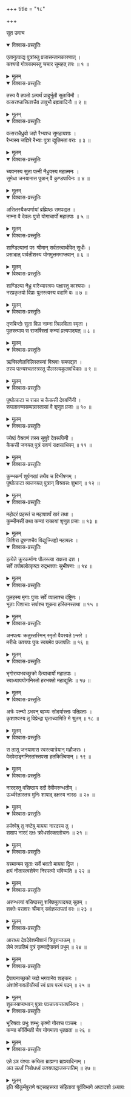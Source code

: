 +++
title = "१८"

+++

सूत उवाच  

<details open><summary>विश्वास-प्रस्तुतिः</summary>

एतानुत्पाद्य पुत्रांस्तु प्रजासन्तानकारणात् ।  
कश्यपो गोत्रकामस्तु चचार सुमहत् तपः ॥ १ ॥
</details>

<details><summary>मूलम्</summary>

एतानुत्पाद्य पुत्रांस्तु प्रजासन्तानकारणात् ।  
कश्यपो गोत्रकामस्तु चचार सुमहत् तपः ॥ १ ॥
</details>

<details open><summary>विश्वास-प्रस्तुतिः</summary>

तस्य वै तपतो ऽत्यर्थं प्रादुर्भूतौ सुताविमौ ।  
वत्सरश्चासितश्चैव तावुभौ ब्रह्मवादिनौ ॥ २ ॥
</details>

<details><summary>मूलम्</summary>

तस्य वै तपतो ऽत्यर्थं प्रादुर्भूतौ सुताविमौ ।  
वत्सरश्चासितश्चैव तावुभौ ब्रह्मवादिनौ ॥ २ ॥
</details>

<details open><summary>विश्वास-प्रस्तुतिः</summary>

वत्सरान्नैध्रुवो जज्ञे रैभ्यश्च सुमहायशाः ।  
रैभ्यस्य जज्ञिरे रैभ्याः पुत्रा द्युतिमतां वराः ॥ ३ ॥
</details>

<details><summary>मूलम्</summary>

वत्सरान्नैध्रुवो जज्ञे रैभ्यश्च सुमहायशाः ।  
रैभ्यस्य जज्ञिरे रैभ्याः पुत्रा द्युतिमतां वराः ॥ ३ ॥
</details>

<details open><summary>विश्वास-प्रस्तुतिः</summary>

च्यवनस्य सुता पत्नी नैध्रुवस्य महात्मनः ।  
सुमेधा जनयामास पुत्रान् वै कुण्डपायिनः ॥ ४ ॥
</details>

<details><summary>मूलम्</summary>

च्यवनस्य सुता पत्नी नैध्रुवस्य महात्मनः ।  
सुमेधा जनयामास पुत्रान् वै कुण्डपायिनः ॥ ४ ॥
</details>

<details open><summary>विश्वास-प्रस्तुतिः</summary>

असितस्यैकपर्णायां ब्रह्मिष्ठः समपद्यत ।  
नाम्ना वै देवलः पुत्रो योगाचार्यो महातपाः ॥ ५ ॥
</details>

<details><summary>मूलम्</summary>

असितस्यैकपर्णायां ब्रह्मिष्ठः समपद्यत ।  
नाम्ना वै देवलः पुत्रो योगाचार्यो महातपाः ॥ ५ ॥
</details>

<details open><summary>विश्वास-प्रस्तुतिः</summary>

शाण्डिल्यानां परः श्रीमान् सर्वतत्त्वार्थवित् सुधीः ।  
प्रसादात् पार्वतीशस्य योगमुत्तममाप्तवान् ॥ ६ ॥
</details>

<details><summary>मूलम्</summary>

शाण्डिल्यानां परः श्रीमान् सर्वतत्त्वार्थवित् सुधीः ।  
प्रसादात् पार्वतीशस्य योगमुत्तममाप्तवान् ॥ ६ ॥
</details>

<details open><summary>विश्वास-प्रस्तुतिः</summary>

शाण्डिल्या नैध्रु वारैभ्यास्त्रयः पक्षास्तु काश्यपाः ।  
नरप्रकृतयो विप्राः पुलस्त्यस्य वदामि वः ॥ ७ ॥
</details>

<details><summary>मूलम्</summary>

शाण्डिल्या नैध्रु वारैभ्यास्त्रयः पक्षास्तु काश्यपाः ।  
नरप्रकृतयो विप्राः पुलस्त्यस्य वदामि वः ॥ ७ ॥
</details>

<details open><summary>विश्वास-प्रस्तुतिः</summary>

तृणबिन्दोः सुता विप्रा नाम्ना त्विलविला स्मृता ।  
पुलस्त्याय स राजर्षिस्तां कन्यां प्रत्यपादयत् ॥ ८ ॥
</details>

<details><summary>मूलम्</summary>

तृणबिन्दोः सुता विप्रा नाम्ना त्विलविला स्मृता ।  
पुलस्त्याय स राजर्षिस्तां कन्यां प्रत्यपादयत् ॥ ८ ॥
</details>

<details open><summary>विश्वास-प्रस्तुतिः</summary>

ऋषिस्त्वैलविलिस्तस्यां विश्रवाः समपद्यत ।  
तस्य पत्न्यश्चतस्त्रस्तु पौलस्त्यकुलवर्धिकाः ॥ ९ ॥
</details>

<details><summary>मूलम्</summary>

ऋषिस्त्वैलविलिस्तस्यां विश्रवाः समपद्यत ।  
तस्य पत्न्यश्चतस्त्रस्तु पौलस्त्यकुलवर्धिकाः ॥ ९ ॥
</details>

<details open><summary>विश्वास-प्रस्तुतिः</summary>

पुष्पोत्कटा च राका च कैकसी देववर्णिनी ।  
रूपलावण्यसम्पन्नास्तासां वै शृणुत प्रजाः ॥ १० ॥
</details>

<details><summary>मूलम्</summary>

पुष्पोत्कटा च राका च कैकसी देववर्णिनी ।  
रूपलावण्यसम्पन्नास्तासां वै शृणुत प्रजाः ॥ १० ॥
</details>

<details open><summary>विश्वास-प्रस्तुतिः</summary>

ज्येष्ठं वैश्रवणं तस्य सुषुवे देवरूपिणी ।  
कैकसी जनयत् पुत्रं रावणं राक्षसाधिपम् ॥ ११ ॥
</details>

<details><summary>मूलम्</summary>

ज्येष्ठं वैश्रवणं तस्य सुषुवे देवरूपिणी ।  
कैकसी जनयत् पुत्रं रावणं राक्षसाधिपम् ॥ ११ ॥
</details>

<details open><summary>विश्वास-प्रस्तुतिः</summary>

कुम्भकर्णं शूर्पणखां तथैव च विभीषणम् ।  
पुष्पोत्कटा व्यजनयत् पुत्रान् विश्रवसः शुभान् ॥ १२ ॥
</details>

<details><summary>मूलम्</summary>

कुम्भकर्णं शूर्पणखां तथैव च विभीषणम् ।  
पुष्पोत्कटा व्यजनयत् पुत्रान् विश्रवसः शुभान् ॥ १२ ॥
</details>

<details open><summary>विश्वास-प्रस्तुतिः</summary>

महोदरं प्रहस्तं च महापार्श्वं खरं तथा ।  
कुम्भीनसीं तथा कन्यां राकायां शृणुत प्रजाः ॥ १३ ॥
</details>

<details><summary>मूलम्</summary>

महोदरं प्रहस्तं च महापार्श्वं खरं तथा ।  
कुम्भीनसीं तथा कन्यां राकायां शृणुत प्रजाः ॥ १३ ॥
</details>
त्रिशिरा दूषणश्चैव विद्युज्जिह्वो महाबलः ।  

<details open><summary>विश्वास-प्रस्तुतिः</summary>

इत्येते क्रूरकर्माणः पौलस्त्या राक्षसा दश ।  
सर्वे तपोबलोत्कृष्टा रुद्रभक्ताः सुभीषणाः ॥ १४ ॥
</details>

<details><summary>मूलम्</summary>

इत्येते क्रूरकर्माणः पौलस्त्या राक्षसा दश ।  
सर्वे तपोबलोत्कृष्टा रुद्रभक्ताः सुभीषणाः ॥ १४ ॥
</details>

<details open><summary>विश्वास-प्रस्तुतिः</summary>

पुलहस्य मृगाः पुत्राः सर्वे व्यालाश्च दंष्ट्रिणः ।  
भूताः पिशाचाः सर्पाश्च शूकरा हस्तिनस्तथा ॥ १५ ॥
</details>

<details><summary>मूलम्</summary>

पुलहस्य मृगाः पुत्राः सर्वे व्यालाश्च दंष्ट्रिणः ।  
भूताः पिशाचाः सर्पाश्च शूकरा हस्तिनस्तथा ॥ १५ ॥
</details>

<details open><summary>विश्वास-प्रस्तुतिः</summary>

अनपत्यः क्रतुस्तस्मिन् स्मृतो वैवस्वते ऽन्तरे ।  
मरीचेः कश्यपः पुत्रः स्वयमेव प्रजापतिः ॥ १६ ॥
</details>

<details><summary>मूलम्</summary>

अनपत्यः क्रतुस्तस्मिन् स्मृतो वैवस्वते ऽन्तरे ।  
मरीचेः कश्यपः पुत्रः स्वयमेव प्रजापतिः ॥ १६ ॥
</details>

<details open><summary>विश्वास-प्रस्तुतिः</summary>

भृगोरप्यभवच्छुक्रो दैत्याचार्यो महातपाः ।  
स्वाध्याययोगनिरतो हरभक्तो महाद्युतिः ॥ १७ ॥
</details>

<details><summary>मूलम्</summary>

भृगोरप्यभवच्छुक्रो दैत्याचार्यो महातपाः ।  
स्वाध्याययोगनिरतो हरभक्तो महाद्युतिः ॥ १७ ॥
</details>

<details open><summary>विश्वास-प्रस्तुतिः</summary>

अत्रेः पत्न्यो ऽभवन् बह्व्यः सोदर्यास्ताः पतिव्रताः ।  
कृशाश्वस्य तु विप्रेन्द्रा घृताच्यामिति मे श्रुतम् ॥ १८ ॥
</details>

<details><summary>मूलम्</summary>

अत्रेः पत्न्यो ऽभवन् बह्व्यः सोदर्यास्ताः पतिव्रताः ।  
कृशाश्वस्य तु विप्रेन्द्रा घृताच्यामिति मे श्रुतम् ॥ १८ ॥
</details>

<details open><summary>विश्वास-प्रस्तुतिः</summary>

स तासु जनयामास स्वस्त्यात्रेयान् महौजसः ।  
वेदवेदाङ्गनिरतांस्तपसा हतकिल्बिषान् ॥ १९ ॥
</details>

<details><summary>मूलम्</summary>

स तासु जनयामास स्वस्त्यात्रेयान् महौजसः ।  
वेदवेदाङ्गनिरतांस्तपसा हतकिल्बिषान् ॥ १९ ॥
</details>

<details open><summary>विश्वास-प्रस्तुतिः</summary>

नारदस्तु वसिष्ठाय ददौ देवीमरुन्धतीम् ।  
ऊर्ध्वरेतास्तत्र मुनिः शापाद् दक्षस्य नारदः ॥ २० ॥
</details>

<details><summary>मूलम्</summary>

नारदस्तु वसिष्ठाय ददौ देवीमरुन्धतीम् ।  
ऊर्ध्वरेतास्तत्र मुनिः शापाद् दक्षस्य नारदः ॥ २० ॥
</details>

<details open><summary>विश्वास-प्रस्तुतिः</summary>

हर्यश्वेषु तु नष्टेषु मायया नारदस्य तु ।  
शशाप नारदं दक्षः क्रोधसंरक्तलोचनः ॥ २१ ॥
</details>

<details><summary>मूलम्</summary>

हर्यश्वेषु तु नष्टेषु मायया नारदस्य तु ।  
शशाप नारदं दक्षः क्रोधसंरक्तलोचनः ॥ २१ ॥
</details>

<details open><summary>विश्वास-प्रस्तुतिः</summary>

यस्मान्मम सुताः सर्वे भवतो मायया द्विज ।  
क्षयं नीतास्त्वशेषेण निरपत्यो भविष्यति ॥ २२ ॥
</details>

<details><summary>मूलम्</summary>

यस्मान्मम सुताः सर्वे भवतो मायया द्विज ।  
क्षयं नीतास्त्वशेषेण निरपत्यो भविष्यति ॥ २२ ॥
</details>

<details open><summary>विश्वास-प्रस्तुतिः</summary>

अरुन्धत्यां वसिष्ठस्तु शक्तिमुत्पादयत् सुतम् ।  
शक्तेः पराशरः श्रीमान् सर्वज्ञस्तपतां वरः ॥ २३ ॥
</details>

<details><summary>मूलम्</summary>

अरुन्धत्यां वसिष्ठस्तु शक्तिमुत्पादयत् सुतम् ।  
शक्तेः पराशरः श्रीमान् सर्वज्ञस्तपतां वरः ॥ २३ ॥
</details>

<details open><summary>विश्वास-प्रस्तुतिः</summary>

आराध्य देवदेवेशमीशानं त्रिपुरान्तकम् ।  
लेभे त्वप्रतिमं पुत्रं कृष्णाद्वैपायनं प्रभुम् ॥ २४ ॥
</details>

<details><summary>मूलम्</summary>

आराध्य देवदेवेशमीशानं त्रिपुरान्तकम् ।  
लेभे त्वप्रतिमं पुत्रं कृष्णाद्वैपायनं प्रभुम् ॥ २४ ॥
</details>

<details open><summary>विश्वास-प्रस्तुतिः</summary>

द्वैपायनाच्छ्रको जज्ञे भगवानेव शङ्करः ।  
अंशांशेनावतीर्योर्व्यां स्वं प्राप परमं पदम् ॥ २५ ॥
</details>

<details><summary>मूलम्</summary>

द्वैपायनाच्छ्रको जज्ञे भगवानेव शङ्करः ।  
अंशांशेनावतीर्योर्व्यां स्वं प्राप परमं पदम् ॥ २५ ॥
</details>
शुकस्याप्यभवन् पुत्राः पञ्चात्यन्ततपस्विनः ।  

<details open><summary>विश्वास-प्रस्तुतिः</summary>

भूरिश्रवाः प्रभुः शम्भुः कृष्णो गौरश्च पञ्चमः ।  
कन्या कीर्तिमती चैव योगमाता धृतव्रता ॥ २६ ॥
</details>

<details><summary>मूलम्</summary>

भूरिश्रवाः प्रभुः शम्भुः कृष्णो गौरश्च पञ्चमः ।  
कन्या कीर्तिमती चैव योगमाता धृतव्रता ॥ २६ ॥
</details>

<details open><summary>विश्वास-प्रस्तुतिः</summary>

एते ऽत्र वंश्याः कथिता ब्राह्मणा ब्रह्मवादिनाम् ।  
अत ऊर्ध्वं निबोधध्वं कश्यपाद्राजसन्ततिम् ॥ २७ ॥
</details>

<details><summary>मूलम्</summary>

एते ऽत्र वंश्याः कथिता ब्राह्मणा ब्रह्मवादिनाम् ।  
अत ऊर्ध्वं निबोधध्वं कश्यपाद्राजसन्ततिम् ॥ २७ ॥
</details>
इति श्रीकूर्मपुराणे षट्साहस्त्र्यां संहितायां पूर्वविभागे अष्टादशो ऽध्यायः
